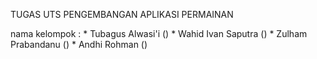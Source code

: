 TUGAS UTS PENGEMBANGAN APLIKASI PERMAINAN


nama kelompok : 
    * Tubagus Alwasi'i ()
    * Wahid Ivan Saputra ()
    * Zulham Prabandanu ()
    * Andhi Rohman ()